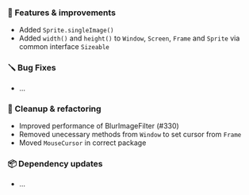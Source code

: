 ### 🚀 Features & improvements

- Added `Sprite.singleImage()`
- Added `width()` and `height()` to `Window`, `Screen`, `Frame` and `Sprite` via common interface `Sizeable`

### 🪛 Bug Fixes

- ...

### 🧽 Cleanup & refactoring

- Improved performance of BlurImageFilter (#330)
- Removed unecessary methods from `Window` to set cursor from `Frame`
- Moved `MouseCursor` in correct package

### 📦 Dependency updates

- ...
